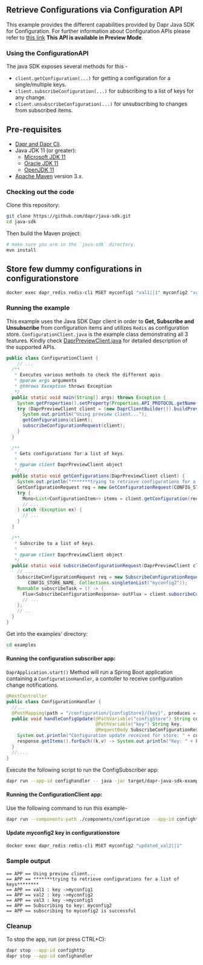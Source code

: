 ## Retrieve Configurations via Configuration API

This example provides the different capabilities provided by Dapr Java SDK for Configuration. For further information about Configuration APIs please refer to [this link](https://docs.dapr.io/developing-applications/building-blocks/configuration/)
**This API is available in Preview Mode**.

### Using the ConfigurationAPI

The java SDK exposes several methods for this -
* `client.getConfiguration(...)` for getting a configuration for a single/multiple keys.
* `client.subscribeConfiguration(...)` for subscribing to a list of keys for any change.
* `client.unsubscribeConfiguration(...)` for unsubscribing to changes from subscribed items.

## Pre-requisites

* [Dapr and Dapr Cli](https://docs.dapr.io/getting-started/install-dapr/).
* Java JDK 11 (or greater):
    * [Microsoft JDK 11](https://docs.microsoft.com/en-us/java/openjdk/download#openjdk-11)
    * [Oracle JDK 11](https://www.oracle.com/technetwork/java/javase/downloads/index.html#JDK11)
    * [OpenJDK 11](https://jdk.java.net/11/)
* [Apache Maven](https://maven.apache.org/install.html) version 3.x.

### Checking out the code

Clone this repository:

```sh
git clone https://github.com/dapr/java-sdk.git
cd java-sdk
```

Then build the Maven project:

```sh
# make sure you are in the `java-sdk` directory.
mvn install
```
## Store few dummy configurations in configurationstore
<!-- STEP
name: Set configuration value
expected_stdout_lines:
  - "OK"
timeout_seconds: 20
-->

```bash
docker exec dapr_redis redis-cli MSET myconfig1 "val1||1" myconfig2 "val2||1" myconfig3 "val3||1"
```
<!-- END_STEP -->

### Running the example

This example uses the Java SDK Dapr client in order to **Get, Subscribe and Unsubscribe** from configuration items and utilizes `Redis` as configuration store.
`ConfigurationClient.java` is the example class demonstrating all 3 features.
Kindly check [DaprPreviewClient.java](https://github.com/dapr/java-sdk/blob/master/sdk/src/main/java/io/dapr/client/DaprPreviewClient.java) for detailed description of the supported APIs.

```java
public class ConfigurationClient {
    // ... 
  /**
   * Executes various methods to check the different apis.
   * @param args arguments
   * @throws Exception throws Exception
   */
  public static void main(String[] args) throws Exception {
    System.getProperties().setProperty(Properties.API_PROTOCOL.getName(), DaprApiProtocol.HTTP.name());
    try (DaprPreviewClient client = (new DaprClientBuilder()).buildPreviewClient()) {
      System.out.println("Using preview client...");
      getConfigurations(client);
      subscribeConfigurationRequest(client);
    }
  }

  /**
   * Gets configurations for a list of keys.
   *
   * @param client DaprPreviewClient object
   */
  public static void getConfigurations(DaprPreviewClient client) {
    System.out.println("*******trying to retrieve configurations for a list of keys********");
    GetConfigurationRequest req = new GetConfigurationRequest(CONFIG_STORE_NAME, keys);
    try {
      Mono<List<ConfigurationItem>> items = client.getConfiguration(req);
      // ...
    } catch (Exception ex) {
      // ...
    }
  }

  /**
   * Subscribe to a list of keys.
   *
   * @param client DaprPreviewClient object
   */
  public static void subscribeConfigurationRequest(DaprPreviewClient client) {
    // ...
    SubscribeConfigurationRequest req = new SubscribeConfigurationRequest(
        CONFIG_STORE_NAME, Collections.singletonList("myconfig2"));
    Runnable subscribeTask = () -> {
      Flux<SubscribeConfigurationResponse> outFlux = client.subscribeConfiguration(req);
      // ...
    };
    // ..
  }
}
```

Get into the examples' directory:
```sh
cd examples
```

#### Running the configuration subscriber app:

`DaprApplication.start()` Method will run a Spring Boot application containing a `ConfigurationHandler`, a contoller
to receive configuration change notifications.

```java
@RestController
public class ConfigurationHandler {
  //...
  @PostMapping(path = "/configuration/{configStore}/{key}", produces = MediaType.ALL_VALUE)
  public void handleConfigUpdate(@PathVariable("configStore") String configStore,
                                 @PathVariable("key") String key,
                                 @RequestBody SubscribeConfigurationResponse response) {
    System.out.println("Configuration update received for store: " + configStore);
    response.getItems().forEach((k,v) -> System.out.println("Key: " + k + " Value :" + v.getValue()));
  }
  //....
}
```
Execute the following script to run the ConfigSubscriber app:

<!-- STEP
name: Run ConfigurationHandler
expected_stdout_lines:
  - '== APP == Configuration update received for store: configstore'
  - '== APP == Key: myconfig2 Value :updated_val2'
background: true
output_match_mode: substring
background: true
sleep: 5
-->

```bash
dapr run --app-id confighandler -- java -jar target/dapr-java-sdk-examples-exec.jar io.dapr.examples.configuration.http.ConfigurationHandler -p 3009
```
<!-- END_STEP -->

#### Running the ConfigurationClient app:

Use the following command to run this example-

<!-- STEP
name: Run ConfigurationClient example
expected_stdout_lines:
  - "== APP == Using preview client..."
  - "== APP == *******trying to retrieve configurations for a list of keys********"
  - "== APP == val1 : key ->myconfig1"
  - "== APP == val2 : key ->myconfig2"
  - "== APP == val3 : key ->myconfig3"
  - "== APP == Subscribing to key: myconfig2"
  - "== APP == subscribing to myconfig2 is successful"
background: true
output_match_mode: substring
sleep: 10
-->

```bash
dapr run --components-path ./components/configuration --app-id confighttp --log-level debug --app-port 3009 --dapr-http-port 3500 -- java -jar target/dapr-java-sdk-examples-exec.jar io.dapr.examples.configuration.http.ConfigurationClient
```

#### Update myconfig2 key in configurationstore
<!-- END_STEP -->

<!-- STEP
name: Update configuration value
timeout_seconds: 20
-->

```bash
docker exec dapr_redis redis-cli MSET myconfig2 "updated_val2||1"
```
<!-- END_STEP -->

### Sample output
```
== APP == Using preview client...
== APP == *******trying to retrieve configurations for a list of keys********
== APP == val1 : key ->myconfig1
== APP == val2 : key ->myconfig2
== APP == val3 : key ->myconfig3
== APP == Subscribing to key: myconfig2
== APP == subscribing to myconfig2 is successful
```
### Cleanup

To stop the app, run (or press CTRL+C):

<!-- STEP
name: Cleanup
-->

```bash
dapr stop --app-id confighttp
dapr stop --app-id confighandler
```

<!-- END_STEP -->
